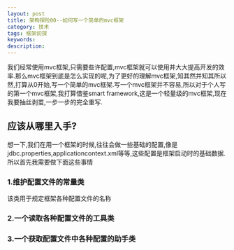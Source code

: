 ```yaml
---
layout: post
title: 架构探险00--如何写一个简单的mvc框架
category: 技术
tags: 框架初探
keywords:
description:
---
```


我们经常使用mvc框架,只需要些许配置,mvc框架就可以使用并大大提高开发的效率.那么mvc框架到底是怎么实现的呢,为了更好的理解mvc框架,知其然并知其所以然,打算从0开始,写一个简单的mvc框架.写一个mvc框架并不容易,所以对于个人写的第一个mvc框架,我打算借鉴smart framework,这是一个轻量级的mvc框架,现在我要抽丝剥茧,一步一步的完全重写.

## 应该从哪里入手?

想一下,我们在用一个框架的时候,往往会做一些基础的配置,像是jdbc.properties,applicationcontext.xml等等,这些配置是框架启动时的基础数据.所以首先我需要做下面这些事情

### 1.维护配置文件的常量类

该类用于规定框架各种配置文件的名称

### 2.一个读取各种配置文件的工具类

### 3.一个获取配置文件中各种配置的助手类
